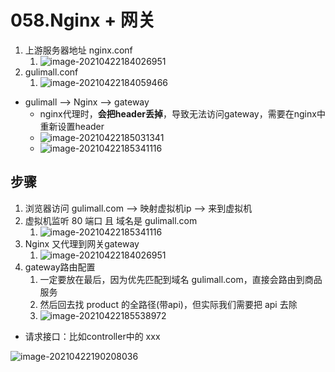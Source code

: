 # 058.Nginx + 网关

1. 上游服务器地址 nginx.conf
   1. ![image-20210422184026951](https://raw.githubusercontent.com/TWDH/Leetcode-From-Zero/pictures/img/image-20210422184026951.png)
2. gulimall.conf
   1. ![image-20210422184059466](https://raw.githubusercontent.com/TWDH/Leetcode-From-Zero/pictures/img/image-20210422184059466.png)

* gulimall —> Nginx —> gateway
  * nginx代理时，**会把header丢掉**，导致无法访问gateway，需要在nginx中重新设置header
  * ![image-20210422185031341](https://raw.githubusercontent.com/TWDH/Leetcode-From-Zero/pictures/img/image-20210422185031341.png)
  * ![image-20210422185341116](https://raw.githubusercontent.com/TWDH/Leetcode-From-Zero/pictures/img/image-20210422185341116.png)



## 步骤

1. 浏览器访问 gulimall.com   —>   映射虚拟机ip   —> 来到虚拟机
2. 虚拟机监听 80 端口 且 域名是 gulimall.com
   1. ![image-20210422185341116](https://raw.githubusercontent.com/TWDH/Leetcode-From-Zero/pictures/img/image-20210422185341116.png)
3. Nginx 又代理到网关gateway
   1. ![image-20210422184026951](https://raw.githubusercontent.com/TWDH/Leetcode-From-Zero/pictures/img/image-20210422184026951.png)
4. gateway路由配置
   1. 一定要放在最后，因为优先匹配到域名 gulimall.com，直接会路由到商品服务
   2. 然后回去找 product 的全路径(带api)，但实际我们需要把 api 去除
   3. ![image-20210422185538972](https://raw.githubusercontent.com/TWDH/Leetcode-From-Zero/pictures/img/image-20210422185538972.png)

* 请求接口：比如controller中的 xxx

![image-20210422190208036](https://raw.githubusercontent.com/TWDH/Leetcode-From-Zero/pictures/img/image-20210422190208036.png)